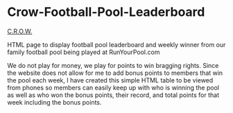 # Crow-Football-Pool-Leaderboard

[C.R.O.W.](https://marxspawn.github.io/Crow-Football-Pool-Leaderboard/)

HTML page to display football pool leaderboard and weekly winner from our family football pool being played at RunYourPool.com

We do not play for money, we play for points to win bragging rights. Since the website does not allow for me to add bonus points to members that win the pool each week, I have created this simple HTML table to be viewed from phones so members can easily keep up with who is winning the pool as well as who won the bonus points, their record, and total points for that week including the bonus points.


